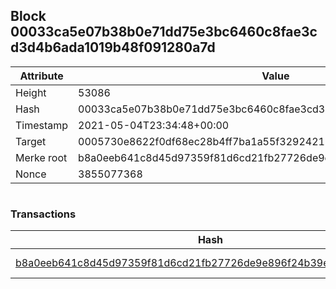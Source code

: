 ## Block 00033ca5e07b38b0e71dd75e3bc6460c8fae3cd3d4b6ada1019b48f091280a7d

Attribute | Value
--- | ---
Height | 53086
Hash | 00033ca5e07b38b0e71dd75e3bc6460c8fae3cd3d4b6ada1019b48f091280a7d
Timestamp | 2021-05-04T23:34:48+00:00
Target | 0005730e8622f0df68ec28b4ff7ba1a55f32924210011fd7bf11b91482ad778c
Merke root | b8a0eeb641c8d45d97359f81d6cd21fb27726de9e896f24b39e489e2b66ff7c7
Nonce | 3855077368

```

```

### Transactions

Hash | Amount
--- | ---
[b8a0eeb641c8d45d97359f81d6cd21fb27726de9e896f24b39e489e2b66ff7c7](b8a0eeb641c8d45d97359f81d6cd21fb27726de9e896f24b39e489e2b66ff7c7.md) | 10.00000000 SKEPTI 

